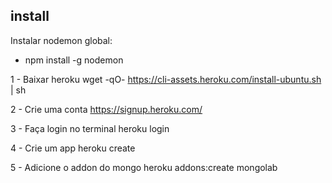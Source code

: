 ## install

Instalar nodemon global:
- npm install -g nodemon

1 - Baixar heroku
wget -qO- https://cli-assets.heroku.com/install-ubuntu.sh | sh

2 - Crie uma conta
https://signup.heroku.com/

3 - Faça login no terminal
heroku login

4 - Crie um app
heroku create

5 - Adicione o addon do mongo
heroku addons:create mongolab
